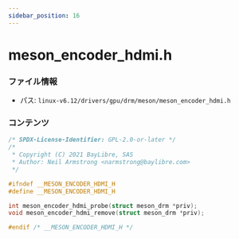 ```yaml
---
sidebar_position: 16
---
```

# meson_encoder_hdmi.h

### ファイル情報

- パス: `linux-v6.12/drivers/gpu/drm/meson/meson_encoder_hdmi.h`

### コンテンツ

```h
/* SPDX-License-Identifier: GPL-2.0-or-later */
/*
 * Copyright (C) 2021 BayLibre, SAS
 * Author: Neil Armstrong <narmstrong@baylibre.com>
 */

#ifndef __MESON_ENCODER_HDMI_H
#define __MESON_ENCODER_HDMI_H

int meson_encoder_hdmi_probe(struct meson_drm *priv);
void meson_encoder_hdmi_remove(struct meson_drm *priv);

#endif /* __MESON_ENCODER_HDMI_H */

```
